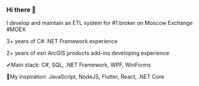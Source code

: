 ### Hi there 👋

<!--
**aslepenkov/aslepenkov** is a ✨ _special_ ✨ repository because its `README.md` (this file) appears on your GitHub profile.

Here are some ideas to get you started:

- 🔭 I’m currently working on ...
- 🌱 I’m currently learning ...
- 👯 I’m looking to collaborate on ...
- 🤔 I’m looking for help with ...
- 💬 Ask me about ...
- 📫 How to reach me: ...
- 😄 Pronouns: ...
- ⚡ Fun fact: ...
-->


I develop and maintain an ETL system for #1 broker on Moscow Exchange #MOEX

3+ years of C# .NET Framework experience

2+ years of esri ArcGIS products add-ins developing experience

✔Main stack: C#, SQL, .NET Framework, WPF, WinForms

🎯My inspiration: JavaScript, NodeJS, Flutter, React, .NET Core
